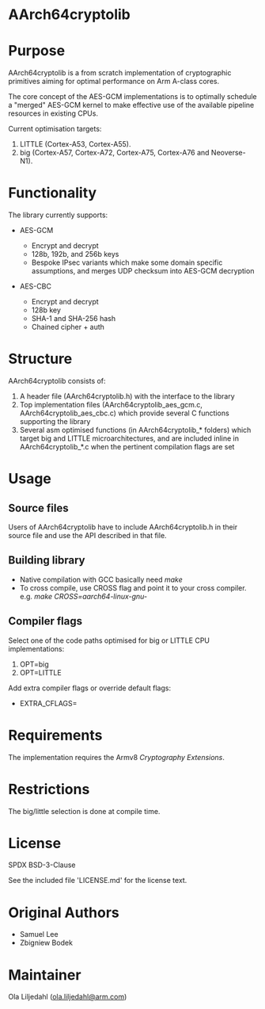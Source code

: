 AArch64cryptolib
====

# Purpose
AArch64cryptolib is a from scratch implementation of cryptographic primitives aiming for optimal performance on Arm A-class cores.

The core concept of the AES-GCM implementations is to optimally schedule a "merged" AES-GCM kernel to make effective use of the available pipeline resources in existing CPUs.

Current optimisation targets:

1. LITTLE (Cortex-A53, Cortex-A55).
2. big (Cortex-A57, Cortex-A72, Cortex-A75, Cortex-A76 and Neoverse-N1).

# Functionality
The library currently supports:

* AES-GCM
    * Encrypt and decrypt
    * 128b, 192b, and 256b keys
    * Bespoke IPsec variants which make some domain specific assumptions, and merges UDP checksum into AES-GCM decryption

* AES-CBC
    * Encrypt and decrypt
	* 128b key
	* SHA-1 and SHA-256 hash
	* Chained cipher + auth

# Structure
AArch64cryptolib consists of:

1. A header file (AArch64cryptolib.h) with the interface to the library
2. Top implementation files (AArch64cryptolib_aes_gcm.c, AArch64cryptolib_aes_cbc.c) which provide several C functions supporting the library
3. Several asm optimised functions (in AArch64cryptolib\_\* folders) which target big and LITTLE microarchitectures, and are included inline in AArch64cryptolib_*.c when the pertinent compilation flags are set

# Usage
## Source files
Users of AArch64cryptolib have to include AArch64cryptolib.h in their source file and use the API described in that file.

## Building library
* Native compilation with GCC basically need _make_
* To cross compile, use CROSS flag and point it to your cross compiler. e.g. _make CROSS=aarch64-linux-gnu-_

## Compiler flags
Select one of the code paths optimised for big or LITTLE CPU implementations:

1. OPT=big
2. OPT=LITTLE

Add extra compiler flags or override default flags:

* EXTRA_CFLAGS=

# Requirements
The implementation requires the Armv8 _Cryptography Extensions_.

# Restrictions
The big/little selection is done at compile time.

# License
SPDX BSD-3-Clause

See the included file 'LICENSE.md' for the license text.

# Original Authors
* Samuel Lee
* Zbigniew Bodek

# Maintainer
Ola Liljedahl (ola.liljedahl@arm.com)
